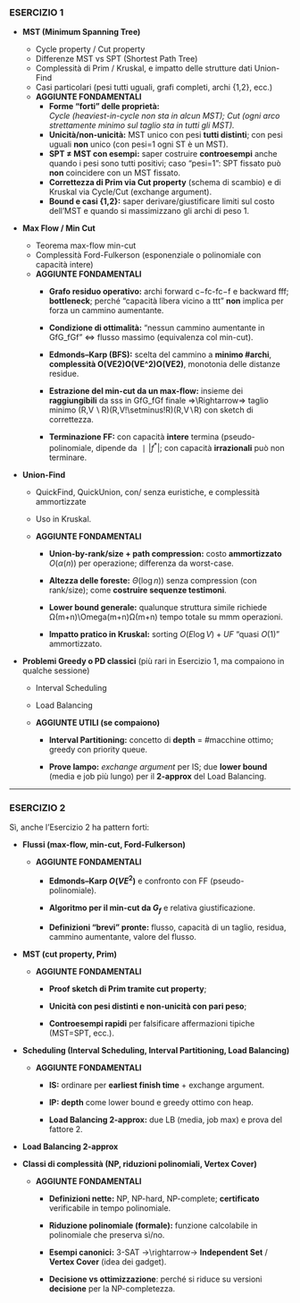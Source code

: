 ### ESERCIZIO 1
- **MST (Minimum Spanning Tree)**
    - Cycle property / Cut property
    - Differenze MST vs SPT (Shortest Path Tree)
    - Complessità di Prim / Kruskal, e impatto delle strutture dati Union-Find
    - Casi particolari (pesi tutti uguali, grafi completi, archi {1,2}, ecc.)
    - **AGGIUNTE FONDAMENTALI**
        - **Forme “forti” delle proprietà:**  
            _Cycle (heaviest-in-cycle non sta in alcun MST); Cut (ogni arco strettamente minimo sul taglio sta in tutti gli MST)._
        - **Unicità/non-unicità:** MST unico con pesi **tutti distinti**; con pesi uguali **non** unico (con pesi=1 ogni ST è un MST).
        - **SPT ≠ MST con esempi:** saper costruire **controesempi** anche quando i pesi sono tutti positivi; caso “pesi=1”: SPT fissato può **non** coincidere con un MST fissato.
        - **Correttezza di Prim via Cut property** (schema di scambio) e di Kruskal via Cycle/Cut (exchange argument).
        - **Bound e casi {1,2}:** saper derivare/giustificare limiti sul costo dell’MST e quando si massimizzano gli archi di peso 1.
            
- **Max Flow / Min Cut**
    - Teorema max-flow min-cut
    - Complessità Ford-Fulkerson (esponenziale o polinomiale con capacità intere)
    - **AGGIUNTE FONDAMENTALI**
        - **Grafo residuo operativo:** archi forward c−fc-fc−f e backward fff; **bottleneck**; perché “capacità libera vicino a ttt” **non** implica per forza un cammino aumentante.
        - **Condizione di ottimalità:** “nessun cammino aumentante in GfG_fGf​” ⇔ flusso massimo (equivalenza col min-cut).
        - **Edmonds–Karp (BFS):** scelta del cammino a **minimo #archi**, **complessità O(VE2)O(VE^2)O(VE2)**, monotonia delle distanze residue.
        - **Estrazione del min-cut da un max-flow:** insieme dei **raggiungibili** da sss in GfG_fGf​ finale ⇒\Rightarrow⇒ taglio minimo (R,V ⁣∖ ⁣R)(R,V\!\setminus\!R)(R,V∖R) con sketch di correttezza.
            
        - **Terminazione FF:** con capacità **intere** termina (pseudo-polinomiale, dipende da $∣|f^*|$; con capacità **irrazionali** può non terminare.
            
- **Union-Find**
    
    - QuickFind, QuickUnion, con/ senza euristiche, e complessità ammortizzate
        
    - Uso in Kruskal.
        
    - **AGGIUNTE FONDAMENTALI**
        
        - **Union-by-rank/size + path compression:** costo **ammortizzato** $O(\alpha(n))$ per operazione; differenza da worst-case.
            
        - **Altezza delle foreste:** $\Theta(\log n)$) senza compression (con rank/size); come **costruire sequenze testimoni**.
            
        - **Lower bound generale:** qualunque struttura simile richiede Ω(m+n)\Omega(m+n)Ω(m+n) tempo totale su mmm operazioni.
            
        - **Impatto pratico in Kruskal:** sorting $O(E\log V) + UF$ “quasi $O(1)$” ammortizzato.
            
- **Problemi Greedy o PD classici** (più rari in Esercizio 1, ma compaiono in qualche sessione)
    
    - Interval Scheduling
        
    - Load Balancing
        
    - **AGGIUNTE UTILI (se compaiono)**
        
        - **Interval Partitioning:** concetto di **depth** = #macchine ottimo; greedy con priority queue.
            
        - **Prove lampo:** _exchange argument_ per IS; due **lower bound** (media e job più lungo) per il **2-approx** del Load Balancing.
            

---

### ESERCIZIO 2

Sì, anche l’Esercizio 2 ha pattern forti:

- **Flussi (max-flow, min-cut, Ford-Fulkerson)**
    
    - **AGGIUNTE FONDAMENTALI**
        
        - **Edmonds–Karp $O(VE^2)$** e confronto con FF (pseudo-polinomiale).
            
        - **Algoritmo per il min-cut da $G_f$** e relativa giustificazione.
            
        - **Definizioni “brevi” pronte:** flusso, capacità di un taglio, residua, cammino aumentante, valore del flusso.
            
- **MST (cut property, Prim)**
    
    - **AGGIUNTE FONDAMENTALI**
        
        - **Proof sketch di Prim tramite cut property**;
            
        - **Unicità con pesi distinti e non-unicità con pari peso**;
            
        - **Controesempi rapidi** per falsificare affermazioni tipiche (MST=SPT, ecc.).
            
- **Scheduling (Interval Scheduling, Interval Partitioning, Load Balancing)**
    
    - **AGGIUNTE FONDAMENTALI**
        
        - **IS:** ordinare per **earliest finish time** + exchange argument.
            
        - **IP:** **depth** come lower bound e greedy ottimo con heap.
            
        - **Load Balancing 2-approx:** due LB (media, job max) e prova del fattore 2.
            
- **Load Balancing 2-approx**
    
- **Classi di complessità (NP, riduzioni polinomiali, Vertex Cover)**
    
    - **AGGIUNTE FONDAMENTALI**
        
        - **Definizioni nette:** NP, NP-hard, NP-complete; **certificato** verificabile in tempo polinomiale.
            
        - **Riduzione polinomiale (formale):** funzione calcolabile in polinomiale che preserva sì/no.
            
        - **Esempi canonici:** 3-SAT →\rightarrow→ **Independent Set** / **Vertex Cover** (idea dei gadget).
            
        - **Decisione vs ottimizzazione**: perché si riduce su versioni **decisione** per la NP-completezza.
